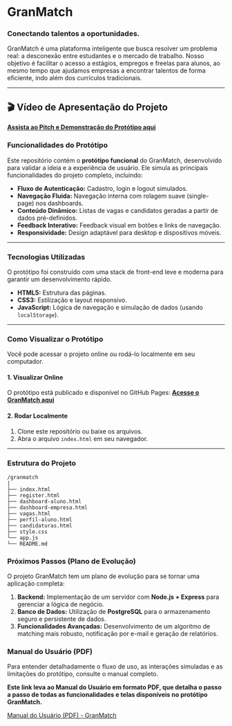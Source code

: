 # GranMatch

### Conectando talentos a oportunidades.

GranMatch é uma plataforma inteligente que busca resolver um problema real: a desconexão entre estudantes e o mercado de trabalho. Nosso objetivo é facilitar o acesso a estágios, empregos e freelas para alunos, ao mesmo tempo que ajudamos empresas a encontrar talentos de forma eficiente, indo além dos currículos tradicionais.

---
## 🎬 Vídeo de Apresentação do Projeto

[**Assista ao Pitch e Demonstração do Protótipo aqui**](https://youtu.be/JaAItE1L4os)

### Funcionalidades do Protótipo

Este repositório contém o **protótipo funcional** do GranMatch, desenvolvido para validar a ideia e a experiência de usuário. Ele simula as principais funcionalidades do projeto completo, incluindo:

* **Fluxo de Autenticação:** Cadastro, login e logout simulados.
* **Navegação Fluida:** Navegação interna com rolagem suave (single-page) nos dashboards.
* **Conteúdo Dinâmico:** Listas de vagas e candidatos geradas a partir de dados pré-definidos.
* **Feedback Interativo:** Feedback visual em botões e links de navegação.
* **Responsividade:** Design adaptável para desktop e dispositivos móveis.

---

### Tecnologias Utilizadas

O protótipo foi construído com uma stack de front-end leve e moderna para garantir um desenvolvimento rápido.

* **HTML5:** Estrutura das páginas.
* **CSS3:** Estilização e layout responsivo.
* **JavaScript:** Lógica de navegação e simulação de dados (usando `localStorage`).

---

### Como Visualizar o Protótipo

Você pode acessar o projeto online ou rodá-lo localmente em seu computador.

#### 1. Visualizar Online
O protótipo está publicado e disponível no GitHub Pages:
**[Acesse o GranMatch aqui](https://dinhonks.github.io/granmatch/)**

#### 2. Rodar Localmente
1. Clone este repositório ou baixe os arquivos.
2. Abra o arquivo `index.html` em seu navegador.

---

### Estrutura do Projeto

```
/granmatch
|
├── index.html
├── register.html
├── dashboard-aluno.html
├── dashboard-empresa.html
├── vagas.html
├── perfil-aluno.html
├── candidaturas.html
├── style.css
└── app.js
└── README.md
```
### Próximos Passos (Plano de Evolução)

O projeto GranMatch tem um plano de evolução para se tornar uma aplicação completa:

1.  **Backend:** Implementação de um servidor com **Node.js + Express** para gerenciar a lógica de negócio.
2.  **Banco de Dados:** Utilização de **PostgreSQL** para o armazenamento seguro e persistente de dados.
3.  **Funcionalidades Avançadas:** Desenvolvimento de um algoritmo de matching mais robusto, notificação por e-mail e geração de relatórios.

### Manual do Usuário (PDF)

Para entender detalhadamente o fluxo de uso, as interações simuladas e as limitações do protótipo, consulte o manual completo.

**Este link leva ao Manual do Usuário em formato PDF, que detalha o passo a passo de todas as funcionalidades e telas disponíveis no protótipo GranMatch.**

[Manual do Usuário (PDF) - GranMatch](https://drive.google.com/file/d/1pjhFGwzMYVEG2Z0c5pUhTN0OtO2E_-Jg/view?usp=drive_link)